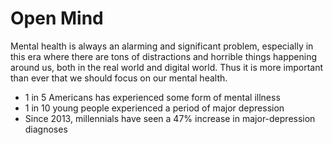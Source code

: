 # Open Mind
Mental health is always an alarming and significant problem, especially in this era where there are tons of distractions and horrible things happening around us, both in the real world and digital world. Thus it is more important than ever that we should focus on our mental health.

- 1 in 5 Americans has experienced some form of mental illness
- 1 in 10 young people experienced a period of major depression
- Since 2013, millennials have seen a 47% increase in major-depression diagnoses
